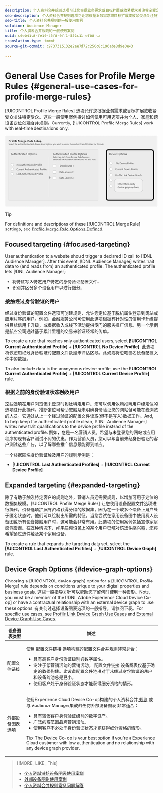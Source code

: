 ```yaml
---
description: 个人资料合并规则选项可让您根据业务需求或目标扩展或收紧受众关注特定受众。这些一般使用案例探讨如何使用可用选项并为个人、家庭和跨设备定位创建合并规则。目前，配置文件合并规则只能与实时目标配合使用。
seo-description: 个人资料合并规则选项可让您根据业务需求或目标扩展或收紧受众关注特定受众。这些一般使用案例探讨如何使用可用选项并为个人、家庭和跨设备定位创建合并规则。目前，配置文件合并规则只能与实时目标配合使用。
seo-title: 个人资料合并规则的一般使用案例
solution: Audience Manager
title: 个人资料合并规则的一般使用案例
uuid: c9eb41c8-fe19-45f8-9ff1-552c11 ef08 da
translation-type: tm+mt
source-git-commit: c9737315132e2ae7d72c250d8c196abe8d9e0e43

---
```



# General Use Cases for Profile Merge Rules {#general-use-cases-for-profile-merge-rules}

[!UICONTROL Profile Merge Rules] 选项允许您根据业务需求或目标扩展或收紧受众关注特定受众。这些一般使用案例探讨如何使用可用选项并为个人、家庭和跨设备定位创建合并规则。Currently, [!UICONTROL Profile Merge Rules] work with real-time destinations only.

![](assets/merge-rules-options.png)

>[!TIP]
>
>For definitions and descriptions of these [!UICONTROL Merge Rule] settings, see [Profile Merge Rule Options Defined](../../features/profile-merge-rules/merge-rule-definitions.md).

## Focused targeting {#focused-targeting}

User authentication to a website should trigger a declared ID call to [!DNL Audience Manager]. After this event, [!DNL Audience Manager] writes trait data to (and reads from) an authenticated profile. The authenticated profile lets [!DNL Audience Manager]:

* 将特征写入特定用户特定的身份验证配置文件。
* 识别并区分多个设备用户以进行细分。

### 接触经过身份验证的用户

经过身份验证的配置文件选项可创建规则，允许您定位基于脱机属性登录到网站或应用程序的用户。例如，金融服务公司可使用此选项根据有针对性的信用卡升级提供目标信用卡升级，或根据收入或线下活动提供专门的服务推广信息。另一个示例是航空公司通过基于累计里程的交易来验证经常的传单。

To create a rule that reaches only authenticated users, select **[!UICONTROL Current Authenticated Profile]** + **[!UICONTROL No Device Profile]**. 此选项将仅使用经过身份验证的配置文件数据来评估区段。此规则将忽略匿名设备配置文件中的数据。

To also include data in the anonymous device profile, use the **[!UICONTROL Current Authenticated Profile]** + **[!UICONTROL Current Device Profile]** rule.

### 根据之前的身份验证状态触及用户

这些选项在用户浏览但未登录时到达特定用户。您可以使用依赖推断用户级定位的选项进行此操作。推断定位可帮助您触及未明确身份验证您的网站但可能在线浏览的人员。它通过从上一个经过验证的配置文件读取(但不是写入)数据工作。And, to help keep the authenticated profile clean, [!DNL Audience Manager] writes new trait qualifications to the device profile instead of the authenticated profile. 例如，您是一名营销人员，希望与未登录您的网站或应用程序的现有客户测试不同的优惠。作为营销人员，您可以与当前未经身份验证的客户测试这些广告，以了解哪些推广信息最能得到响应。

一个根据匿名身份验证触及用户的规则示例是：

* **[!UICONTROL Last Authenticated Profiles]** + **[!UICONTROL Current Device Profile]**

## Expanded targeting {#expanded-targeting}

除了有助于触及特定客户的规则之外，营销人员还需要规则，以增加可用于定位的数据集规模。[!UICONTROL Profile Merge Rules] 让您使用设备配置文件选项进行操作。设备选项扩展有资格获得分段的数据集，因为在一个或多个设备上用户处于匿名状态时，他们可以绘制出所需的特征。当您尝试在家用设备图中使用真人设备图或所有设备接触用户时，这可能会非常有用。此选项的使用案例包括宣传家庭度假套餐。在这种情况下，如果任何设备上的某个用户已经对该选件感兴趣，您将希望通过选件触及某个家用设备。

To create a rule that expands the targeting data set, select the **[!UICONTROL Last Authenticated Profiles]** + **[!UICONTROL Device Graph]** rule.

<!-- 

<p>Rules that use the device graph option extend your data set even further. With the device graph option, <span class="keyword"> Audience Manager</span> relies on the device profiles aggregated from the last 3 devices that a visitor used for authentication to your site. The device graph rules include: </p> 
<p> 
 <ul id="ul_3008B6AF16EC408F98EC4088111281FB"> 
  <li id="li_FA2087F1ED454CD0B9E09656B79ED23B"> <b><span class="uicontrol"> Current Authenticated Profiles</span></b> + <b><span class="uicontrol"> Profile Merge Device Graph</span></b> or a Co-op device graph option </li> 
  <li id="li_001A8DB517CB4EE394DBD530F2080FD5"> <b><span class="uicontrol"> Last Authenticated Profiles</span></b> + <b><span class="uicontrol"> Profile Merge Device Graph</span></b> or a Co-op device graph option </li> 
 </ul> </p> 
<p> 
 <note type="tip">
  Create a simple rule with 
  <b><span class="uicontrol"> No Authenticated Profile</span></b> + 
  <b><span class="uicontrol"> Current Device Profile</span></b> when you're still developing a strategy and are unsure about which options to choose or if your site doesn't use authentication. 
 </note> </p>

 -->

## Device Graph Options {#device-graph-options}

Choosing a [!UICONTROL device graph] option for a [!UICONTROL Profile Merge] rule depends on conditions unique to your digital properties and business goals. 这些一般指导方针可以帮助您了解何时使用一种图形。Note, you must be a member of the [!DNL Adobe Experience Cloud Device Co-op] or have a contractual relationship with an external device graph to use these options. 有关何时选择设备图表选项的一般指导，请参阅下表。For specific use cases, see [Profile Link Device Graph Use Cases](../../features/profile-merge-rules/profile-link-use-case.md) and [External Device Graph Use Cases](../../features/profile-merge-rules/external-graph-use-cases.md).

<table id="table_66D9152D4FF040A186003272D456625D"> 
 <thead> 
  <tr> 
   <th colname="col1" class="entry"> 设备图表类型 </th> 
   <th colname="col2" class="entry"> 描述 </th> 
  </tr>
 </thead>
 <tbody> 
  <tr> 
   <td colname="col1"> <p><span class="wintitle"> 配置文件链接</span> </p> </td> 
   <td colname="col2"> <p><span class="wintitle"> 使用</span><span class="wintitle"> 配置文件链接</span> 选项构建的配置文件合并规则非常适合： </p> <p> 
     <ul id="ul_FF44FA894BB2448887C8EDA9C8407EF9"> 
      <li id="li_E22505210C664FE6A9AA7C61244B36DA">具有高客户身份验证级别的数字属性。 </li> 
      <li id="li_BE7112EE611E4DEB95B5C0A2852BFA97">专注于低营销活动的营销活动。<span class="wintitle"> 配置文件链接</span> 设备图表仅基于确定的数据构建。此设备配置文件池相对于未经过身份验证的用户和设备的池总是更小。 </li> 
      <li id="li_5FD9E936A72A4EFE80E694FA2E08E385">使用客户处于身份验证状态才能获得细分资格的情形。 </li> 
     </ul> </p> </td> 
  </tr> 
  <tr> 
   <td colname="col1"> <p>外部设备图表选项 </p> </td> 
   <td colname="col2"> <p><span class="wintitle"> 使用Experience Cloud Device Co-op构建的个人资料合并</span><a href="https://marketing.adobe.com/resources/help/en_US/mcdc/" format="https" scope="external"> 规则</a> 或与 <span class="keyword"> Audience Manager集成的任何外部设备图表</span> 非常适合： </p> <p> 
     <ul id="ul_D76D773988604A619FA4A3BF37F910F0"> 
      <li id="li_969A0755A9E34CBEB2F7331C137B9A26">具有较低客户身份验证级别的数字资产。 </li> 
      <li id="li_AC78C8B4AD5340FFAC44FE851096C6A6">广泛的高范围品牌营销活动。 </li> 
      <li id="li_14AEC54CE34440889A3A36324EC6F497">使用客户不必处于身份验证状态才能获得细分资格的情形。 </li> 
     </ul> </p> <p> <p>Tip: The <span class="keyword"> Device Co-op</span> is your best option if you're a <span class="keyword"> Experience Cloud</span> customer with low authentication and no relationship with any device graph provider. </p> </p> </td> 
  </tr> 
 </tbody> 
</table>

>[!MORE_ LIKE_ This]
>
>* [个人资料链接设备图表使用案例](../../features/profile-merge-rules/profile-link-use-case.md)
>* [外部设备图形使用案例](../../features/profile-merge-rules/external-graph-use-cases.md)
>* [个人资料合并规则常见问题解答](../../faq/faq-profile-merge.md)

